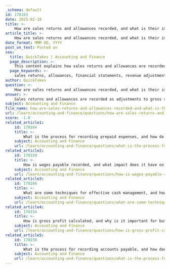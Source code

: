 ```yaml
---
_schema: default
id: 178163
date: 2025-02-18
title: >-
    How are sales returns and allowances recorded, and what is their impact on financial statements?
article_title: >-
    How are sales returns and allowances recorded, and what is their impact on financial statements?
date_format: MMM DD, YYYY
post_on_text: Posted on
seo:
  title: QuickTakes | Accounting and Finance
  page_description: >-
    This content explains how sales returns and allowances are recorded in financial statements and their impact on net sales, income statement, balance sheet, and cash flow statement.
  page_keywords: >-
    sales returns, allowances, financial statements, revenue adjustment, net sales, income statement, balance sheet, cash flow statement, accounting, journal entry, gross profit, current assets, profitability
author: QuickTakes
question: >-
    How are sales returns and allowances recorded, and what is their impact on financial statements?
answer: >-
    Sales returns and allowances are recorded as adjustments to gross sales in the financial statements. When a customer returns a product or receives an allowance for a defective product, the business must account for this reduction in revenue. Here’s how they are recorded and their impact on financial statements:\n\n### Recording Sales Returns and Allowances\n\n1. **Journal Entry**: When a sale is returned, the business typically makes the following journal entry:\n   - **Debit** the Sales Returns and Allowances account (a contra revenue account) to reflect the decrease in revenue.\n   - **Credit** the Accounts Receivable or Cash account, depending on whether the customer is receiving a refund or if the return is simply reducing the amount owed.\n\n   For example, if a customer returns merchandise worth $1,000, the entry would be:\n   ```plaintext\n   Debit: Sales Returns and Allowances $1,000\n   Credit: Accounts Receivable $1,000\n   ```\n\n2. **Impact on Net Sales**: Sales returns and allowances are subtracted from gross sales to calculate net sales. The formula for net sales is:\n   $$\n   \text{Net Sales} = \text{Gross Sales} - \text{Sales Returns} - \text{Sales Allowances} - \text{Sales Discounts}\n   $$\n   This adjustment ensures that the financial statements accurately reflect the revenue that the company expects to collect.\n\n### Impact on Financial Statements\n\n1. **Income Statement**: The reduction in net sales due to sales returns and allowances directly affects the income statement. Lower net sales can lead to a decrease in gross profit, which is calculated as:\n   $$\n   \text{Gross Profit} = \text{Net Sales} - \text{Cost of Goods Sold}\n   $$\n   A decrease in gross profit can impact the overall profitability of the business.\n\n2. **Balance Sheet**: The accounts receivable balance may also be affected if the return results in a refund. This can lead to a decrease in current assets, reflecting the return of cash or reduction in receivables.\n\n3. **Cash Flow Statement**: If the return involves a cash refund, it will also impact cash flows from operating activities, as cash outflows will increase.\n\nIn summary, sales returns and allowances are crucial for accurately reflecting a company's revenue and profitability. They are recorded as reductions to gross sales, impacting net sales, gross profit, and various components of the financial statements. Properly accounting for these returns ensures that financial reporting is reliable and provides a true picture of the company's financial health.
subject: Accounting and Finance
file_name: how-are-sales-returns-and-allowances-recorded-and-what-is-their-impact-on-financial-statements.md
url: /learn/accounting-and-finance/questions/how-are-sales-returns-and-allowances-recorded-and-what-is-their-impact-on-financial-statements
score: -1.0
related_article1:
    id: 178164
    title: >-
        What is the process for recording prepaid expenses, and how do they affect financial statements?
    subject: Accounting and Finance
    url: /learn/accounting-and-finance/questions/what-is-the-process-for-recording-prepaid-expenses-and-how-do-they-affect-financial-statements
related_article2:
    id: 178159
    title: >-
        How is wages payable recorded, and what impact does it have on financial statements?
    subject: Accounting and Finance
    url: /learn/accounting-and-finance/questions/how-is-wages-payable-recorded-and-what-impact-does-it-have-on-financial-statements
related_article3:
    id: 178166
    title: >-
        What are some techniques for effective cash management, and how do they impact business operations?
    subject: Accounting and Finance
    url: /learn/accounting-and-finance/questions/what-are-some-techniques-for-effective-cash-management-and-how-do-they-impact-business-operations
related_article4:
    id: 178154
    title: >-
        How is gross profit calculated, and why is it important for business decisions?
    subject: Accounting and Finance
    url: /learn/accounting-and-finance/questions/how-is-gross-profit-calculated-and-why-is-it-important-for-business-decisions
related_article5:
    id: 178158
    title: >-
        What is the process for recording accounts payable, and how does it affect cash flow?
    subject: Accounting and Finance
    url: /learn/accounting-and-finance/questions/what-is-the-process-for-recording-accounts-payable-and-how-does-it-affect-cash-flow
---
```


&nbsp;
